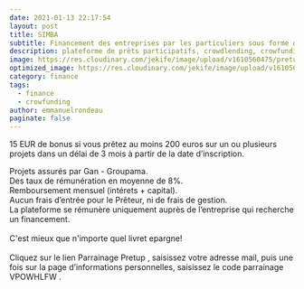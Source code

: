 ```yaml
---
date: 2021-01-13 22:17:54
layout: post
title: SIMBA
subtitle: Financement des entreprises par les particuliers sous forme de prets rémunérés
description: plateforme de prêts participatifs, crowdlending, crowfunding
image: https://res.cloudinary.com/jekife/image/upload/v1610560475/pretup_gbjlqz.png
optimized_image: https://res.cloudinary.com/jekife/image/upload/v1610560475/pretup_gbjlqz.png
category: finance
tags:
  - finance
  - crowfunding
author: emmanuelrondeau
paginate: false
---
```

15 EUR de bonus si vous prêtez au moins 200 euros sur un ou plusieurs projets dans un délai de 3 mois à partir de la date d’inscription.

Projets assurés par Gan - Groupama.\
Des taux de rémunération en moyenne de 8%.\
Remboursement mensuel (intérets + capital).\
Aucun frais d’entrée pour le Prêteur, ni de frais de gestion.\
La plateforme se rémunère uniquement auprès de l’entreprise qui recherche un financement.\
\
C'est mieux que n'importe quel livret epargne!\
\
Cliquez sur le lien Parrainage Pretup , saisissez votre adresse mail, puis une fois sur la page d’informations personnelles, saisissez le code parrainage VPOWHLFW .

